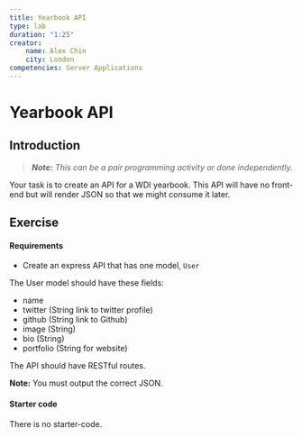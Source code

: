 ```yaml
---
title: Yearbook API
type: lab
duration: "1:25"
creator:
    name: Alex Chin
    city: London
competencies: Server Applications
---
```


# Yearbook API

## Introduction

> ***Note:*** _This can be a pair programming activity or done independently._

Your task is to create an API for a WDI yearbook. This API will have no front-end but will render JSON so that we might consume it later.

## Exercise

#### Requirements

- Create an express API that has one model, `User`

The User model should have these fields:

- name
- twitter (String link to twitter profile)
- github (String link to Github)
- image (String)
- bio (String)
- portfolio (String for website)

The API should have RESTful routes.

**Note:** You must output the correct JSON.

#### Starter code

There is no starter-code.
